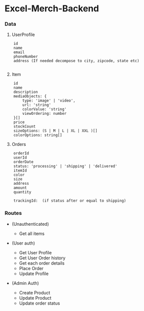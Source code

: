 # Excel-Merch-Backend

### Data

1. UserProfile
```
    id
    name
    email
    phoneNumber
    address (If needed decompose to city, zipcode, state etc)
    
```

2. Item

```
    id
    name
    description
    mediaObjects: {
        type: 'image' | 'video',
        url: 'string'
        colorValue: 'string'
        viewOrdering: number
    }[]
    price
    stockCount
    sizeOptions: (S | M | L | XL | XXL )[]
    colorOptions: string[]

```

3. Orders

```
    orderId
    userId
    orderDate
    status: 'processing' | 'shipping' | 'delivered'
    itemId
    color
    size
    address
    amount
    quantity

    trackingId:  (if status after or equal to shipping)

```

### Routes

- (Unauthenticated)
    - Get all items

- (User auth)
    - Get User Profile
    - Get User Order history
    - Get each order details
    - Place Order
    - Update Profile

- (Admin Auth)
    - Create Product
    - Update Product
    - Update order status
